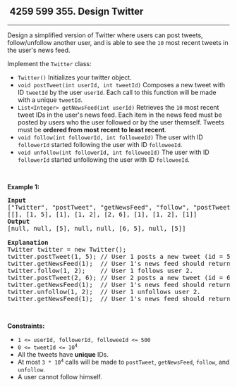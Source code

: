 <h2> 4259 599
355. Design Twitter</h2><hr><div><p>Design a simplified version of Twitter where users can post tweets, follow/unfollow another user, and is able to see the <code>10</code> most recent tweets in the user's news feed.</p>

<p>Implement the <code>Twitter</code> class:</p>

<ul>
	<li><code>Twitter()</code> Initializes your twitter object.</li>
	<li><code>void postTweet(int userId, int tweetId)</code> Composes a new tweet with ID <code>tweetId</code> by the user <code>userId</code>. Each call to this function will be made with a unique <code>tweetId</code>.</li>
	<li><code>List&lt;Integer&gt; getNewsFeed(int userId)</code> Retrieves the <code>10</code> most recent tweet IDs in the user's news feed. Each item in the news feed must be posted by users who the user followed or by the user themself. Tweets must be <strong>ordered from most recent to least recent</strong>.</li>
	<li><code>void follow(int followerId, int followeeId)</code> The user with ID <code>followerId</code> started following the user with ID <code>followeeId</code>.</li>
	<li><code>void unfollow(int followerId, int followeeId)</code> The user with ID <code>followerId</code> started unfollowing the user with ID <code>followeeId</code>.</li>
</ul>

<p>&nbsp;</p>
<p><strong class="example">Example 1:</strong></p>

<pre><strong>Input</strong>
["Twitter", "postTweet", "getNewsFeed", "follow", "postTweet", "getNewsFeed", "unfollow", "getNewsFeed"]
[[], [1, 5], [1], [1, 2], [2, 6], [1], [1, 2], [1]]
<strong>Output</strong>
[null, null, [5], null, null, [6, 5], null, [5]]

<strong>Explanation</strong>
Twitter twitter = new Twitter();
twitter.postTweet(1, 5); // User 1 posts a new tweet (id = 5).
twitter.getNewsFeed(1);  // User 1's news feed should return a list with 1 tweet id -&gt; [5]. return [5]
twitter.follow(1, 2);    // User 1 follows user 2.
twitter.postTweet(2, 6); // User 2 posts a new tweet (id = 6).
twitter.getNewsFeed(1);  // User 1's news feed should return a list with 2 tweet ids -&gt; [6, 5]. Tweet id 6 should precede tweet id 5 because it is posted after tweet id 5.
twitter.unfollow(1, 2);  // User 1 unfollows user 2.
twitter.getNewsFeed(1);  // User 1's news feed should return a list with 1 tweet id -&gt; [5], since user 1 is no longer following user 2.
</pre>

<p>&nbsp;</p>
<p><strong>Constraints:</strong></p>

<ul>
	<li><code>1 &lt;= userId, followerId, followeeId &lt;= 500</code></li>
	<li><code>0 &lt;= tweetId &lt;= 10<sup>4</sup></code></li>
	<li>All the tweets have <strong>unique</strong> IDs.</li>
	<li>At most <code>3 * 10<sup>4</sup></code> calls will be made to <code>postTweet</code>, <code>getNewsFeed</code>, <code>follow</code>, and <code>unfollow</code>.</li>
	<li>A user cannot follow himself.</li>
</ul>
</div>